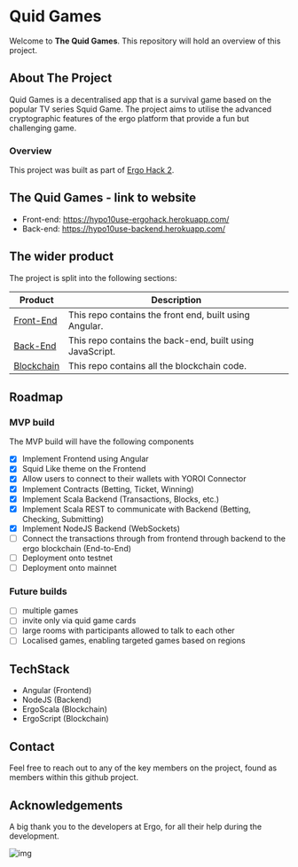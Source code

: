 # Quid Games

Welcome to **The Quid Games**. This repository will hold an overview of this project.

## About The Project

Quid Games is a decentralised app that is a survival game based on the popular TV series Squid Game. The project aims to utilise the advanced cryptographic features of the ergo platform that provide a fun but challenging game.

### Overview 

This project was built as part of [Ergo Hack 2](https://ergohack.io/). 

## The Quid Games - link to website

- Front-end: https://hypo10use-ergohack.herokuapp.com/ 
- Back-end: https://hypo10use-backend.herokuapp.com/

## The wider product

The project is split into the following sections:

| Product      | Description |
| ------------ | ----------- |
| [Front-End](https://github.com/hypo10use/web)    | This repo contains the front end, built using Angular. |
| [Back-End](https://github.com/hypo10use/backend-node)     | This repo contains the back-end, built using JavaScript. |
| [Blockchain](https://github.com/hypo10use/blockchain)   | This repo contains all the blockchain code. |

## Roadmap
### MVP build
The MVP build will have the following components
- [x] Implement Frontend using Angular
- [x] Squid Like theme on the Frontend
- [x] Allow users to connect to their wallets with YOROI Connector
- [x] Implement Contracts (Betting, Ticket, Winning)
- [x] Implement Scala Backend (Transactions, Blocks, etc.)
- [x] Implement Scala REST to communicate with Backend (Betting, Checking, Submitting)
- [x] Implement NodeJS Backend (WebSockets)
- [ ] Connect the transactions through from frontend through backend to the ergo blockchain (End-to-End)
- [ ] Deployment onto testnet
- [ ] Deployment onto mainnet

### Future builds
- [ ] multiple games
- [ ] invite only via quid game cards
- [ ] large rooms with participants allowed to talk to each other
- [ ] Localised games, enabling targeted games based on regions

## TechStack
- Angular (Frontend)
- NodeJS (Backend)
- ErgoScala (Blockchain)
- ErgoScript (Blockchain)

## Contact

Feel free to reach out to any of the key members on the project, found as members within this github project.

## Acknowledgements 

A big thank you to the developers at Ergo, for all their help during the development. 

![img](https://img.thedailybeast.com/image/upload/c_crop,d_placeholder_euli9k,h_320,w_647,x_0,y_0/dpr_1.5/c_limit,w_690/fl_lossy,q_auto/210929-Fallon-Obsessed-embed-01_k3wdve)
